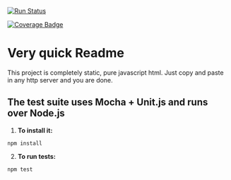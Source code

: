 [![Run Status](https://api.shippable.com/projects/58637935f6c7101000c35676/badge?branch=master)](https://app.shippable.com/projects/58637935f6c7101000c35676)

[![Coverage Badge](https://api.shippable.com/projects/58637935f6c7101000c35676/coverageBadge?branch=master)](https://app.shippable.com/projects/58637935f6c7101000c35676)

Very quick Readme
=================

This project is completely static, pure javascript html.
Just copy and paste in any http server and you are done.


The test suite uses Mocha + Unit.js and runs over Node.js
---------------------------------------------------------

1. **To install it:**

```
npm install
```
2. **To run tests:**
```
npm test
```

